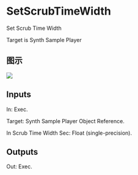 # SetScrubTimeWidth

Set Scrub Time Width

Target is Synth Sample Player

## 图示

![]($-20221218-21084352.png)

## Inputs

In: Exec.

Target: Synth Sample Player Object Reference.

In Scrub Time Width Sec: Float (single-precision).  

## Outputs

Out: Exec.

